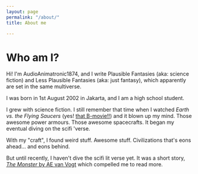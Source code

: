 ```yaml
---
layout: page
permalink: "/about/"
title: About me

---
```

# Who am I?

Hi! I'm AudioAnimatronic1874, and I write Plausible Fantasies (aka: science fiction) and Less Plausible Fantasies (aka: just fantasy), which apparently are set in the same multiverse.

I was born in 1st August 2002 in Jakarta, and I am a high school student.

I grew with science fiction. I still remember that time when I watched _Earth vs. the Flying Saucers_ (yes! [that B-movie!!](https://www.imdb.com/title/tt0049169/)) and it blown up my mind. Those awesome power armours. Those awesome spacecrafts. It began my eventual diving on the scifi 'verse.

<p class="lead">With my "craft", I found weird stuff. Awesome stuff. Civilizations that's eons ahead... and eons behind.</p>

But until recently, I haven't dive the scifi lit verse yet. It was a short story, [_The Monster_ by AE van Vogt](https://docs.google.com/document/d/1DOQEQsp3FNBey-qcR9CJ7ULXr7BVz_yN0RNTwrNBmpQ/edit?usp=sharing) which compelled me to read more.